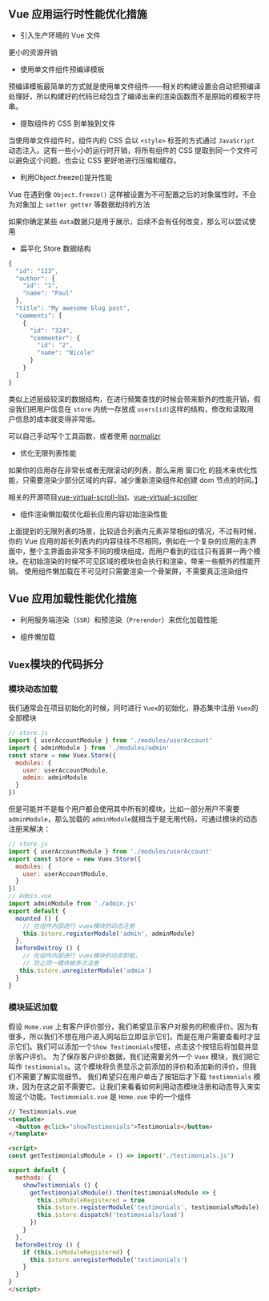 ## Vue 应用运行时性能优化措施

- 引入生产环境的 Vue 文件

更小的资源开销

- 使用单文件组件预编译模板

预编译模板最简单的方式就是使用单文件组件——相关的构建设置会自动把预编译处理好，所以构建好的代码已经包含了编译出来的渲染函数而不是原始的模板字符串。

- 提取组件的 CSS 到单独到文件

当使用单文件组件时，组件内的 CSS 会以 `<style>` 标签的方式通过 `JavaScript` 动态注入。这有一些小小的运行时开销，将所有组件的 CSS 提取到同一个文件可以避免这个问题，也会让 CSS 更好地进行压缩和缓存。

- 利用Object.freeze()提升性能

Vue 在遇到像 `Object.freeze()` 这样被设置为不可配置之后的对象属性时，不会为对象加上 `setter getter` 等数据劫持的方法

如果你确定某些 `data`数据只是用于展示，后续不会有任何改变，那么可以尝试使用

- 扁平化 Store 数据结构

```js
{
  "id": "123",
  "author": {
    "id": "1",
    "name": "Paul"
  },
  "title": "My awesome blog post",
  "comments": [
    {
      "id": "324",
      "commenter": {
        "id": "2",
        "name": "Nicole"
      }
    }
  ]
}
```

类似上述层级较深的数据结构，在进行频繁查找的时候会带来额外的性能开销，假设我们把用户信息在 `store` 内统一存放成 `users[id]`这样的结构，修改和读取用户信息的成本就变得非常低。

可以自己手动写个工具函数，或者使用 [normalizr](https://github.com/paularmstrong/normalizr)

- 优化无限列表性能

如果你的应用存在非常长或者无限滚动的列表，那么采用 窗口化 的技术来优化性能，只需要渲染少部分区域的内容，减少重新渲染组件和创建 dom 节点的时间。】

相关的开源项目[vue-virtual-scroll-list](https://github.com/tangbc/vue-virtual-scroll-list)、[vue-virtual-scroller](https://github.com/Akryum/vue-virtual-scroller)

- 组件渲染懒加载优化超长应用内容初始渲染性能

上面提到的无限列表的场景，比较适合列表内元素非常相似的情况，不过有时候，你的 Vue 应用的超长列表内的内容往往不尽相同，例如在一个复杂的应用的主界面中，整个主界面由非常多不同的模块组成，而用户看到的往往只有首屏一两个模块。在初始渲染的时候不可见区域的模块也会执行和渲染，带来一些额外的性能开销。
使用组件懒加载在不可见时只需要渲染一个骨架屏，不需要真正渲染组件

## Vue 应用加载性能优化措施

- 利用服务端渲染（`SSR`）和预渲染（`Prerender`）来优化加载性能

- 组件懒加载

## `Vuex`模块的代码拆分

### 模块动态加载

我们通常会在项目初始化的时候，同时进行 `Vuex`的初始化，静态集中注册 `Vuex`的全部模块
```js
// store.js
import { userAccountModule } from './modules/userAccount'
import { adminModule } from './modules/admin'
const store = new Vuex.Store({
  modules: {
    user: userAccountModule, 
    admin: adminModule
  }
})
```
但是可能并不是每个用户都会使用其中所有的模块，比如一部分用户不需要 `adminModule`，那么加载的 `adminModule`就相当于是无用代码，可通过模块的动态注册来解决：

```js
// store.js
import { userAccountModule } from './modules/userAccount'
export const store = new Vuex.Store({
  modules: {
    user: userAccountModule, 
  }
})
// Admin.vue
import adminModule from './admin.js'
export default { 
  mounted () {
    // 在组件内部进行 vuex模块的动态注册
    this.$store.registerModule('admin', adminModule)
  },
  beforeDestroy () {
    // 在组件内部进行 vuex模块的动态卸载，
    // 防止同一模块被多次注册
   this.$store.unregisterModule('admin')
  }
}
```

### 模块延迟加载

假设 `Home.vue` 上有客户评价部分，我们希望显示客户对服务的积极评价。因为有很多，所以我们不想在用户进入网站后立即显示它们，而是在用户需要查看时才显示它们。我们可以添加一个`Show Testimonials`按钮，点击这个按钮后将加载并显示客户评价。
为了保存客户评价数据，我们还需要另外一个 `Vuex` 模块，我们把它叫作 `testimonials`。这个模块将负责显示之前添加的评价和添加新的评价，但我们不需要了解实现细节。
我们希望只在用户单击了按钮后才下载 `testimonials` 模块，因为在这之前不需要它。让我们来看看如何利用动态模块注册和动态导入来实现这个功能。`Testimonials.vue` 是 `Home.vue` 中的一个组件

```html
// Testimonials.vue
<template>
  <button @click="showTestimonials">Testimonials</button>
</template>

<script>
const getTestimonialsModule = () => import('./testimonials.js')

export default {
  methods: {
    showTestimonials () {
      getTestimonialsModule().then(testimonialsModule => {
        this.isModuleRegistered = true
        this.$store.registerModule('testimonials', testimonialsModule)
        this.$store.dispatch('testimonials/load')
      })
    }
  },
  beforeDestroy () {
    if (this.isModuleRegistered) {
      this.$store.unregisterModule('testimonials')
    }
  }
}
</script>
```